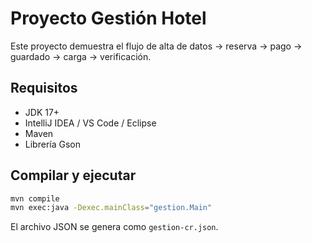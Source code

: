 # Proyecto Gestión Hotel

Este proyecto demuestra el flujo de alta de datos → reserva → pago → guardado → carga → verificación.

## Requisitos
- JDK 17+
- IntelliJ IDEA / VS Code / Eclipse
- Maven
- Librería Gson

## Compilar y ejecutar
```bash
mvn compile
mvn exec:java -Dexec.mainClass="gestion.Main"
```

El archivo JSON se genera como `gestion-cr.json`.
